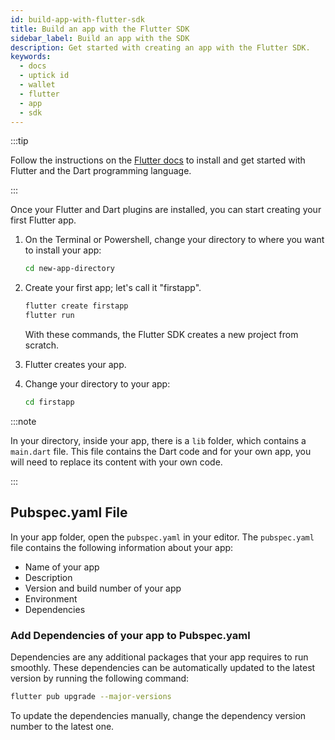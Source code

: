 ```yaml
---
id: build-app-with-flutter-sdk
title: Build an app with the Flutter SDK
sidebar_label: Build an app with the SDK
description: Get started with creating an app with the Flutter SDK.
keywords:
  - docs
  - uptick id
  - wallet
  - flutter
  - app
  - sdk
---
```


:::tip

Follow the instructions on the [<ins>Flutter docs</ins>](https://docs.flutter.dev/get-started/install) to install and get started with Flutter and the Dart programming language.

:::

Once your Flutter and Dart plugins are installed, you can start creating your first Flutter app.

1. On the Terminal or Powershell, change your directory to where you want to install your app:

   ```bash
   cd new-app-directory
   ```

2. Create your first app; let's call it "firstapp".

   ```bash
   flutter create firstapp
   flutter run
   ```

   With these commands, the Flutter SDK creates a new project from scratch.

3. Flutter creates your app.

4. Change your directory to your app:

   ```bash
   cd firstapp
   ```

:::note

In your directory, inside your app, there is a `lib` folder, which contains a `main.dart` file. This file contains the Dart code and for your own app, you will need to replace its content with your own code.

:::

## Pubspec.yaml File

In your app folder, open the `pubspec.yaml` in your editor. The `pubspec.yaml` file contains the following information about your app:

- Name of your app
- Description
- Version and build number of your app
- Environment
- Dependencies

### Add Dependencies of your app to Pubspec.yaml

Dependencies are any additional packages that your app requires to run smoothly. These dependencies can be automatically updated to the latest version by running the following command:

```bash
flutter pub upgrade --major-versions
```

To update the dependencies manually, change the dependency version number to the latest one.
